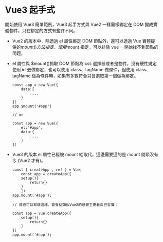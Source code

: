 # Vue3 起手式

開始使用 Vue3 簡單範例，Vue3 起手方式與 Vue2 一樣需樣綁定在 DOM 變成實體物件，只在綁定的方式有些許不同。

- Vue2 的版本中，除透過 el 屬性綁定 DOM 節點外，還可以透過 Vue 實體提供的$mount()方法指定，使用$mount 指定，可以排除 vue 一開始找不到節點的問題。
- el 屬性與 $mount()抓取 DOM 節點為 css 選擇器或者是物件，沒有硬性規定使用 id 去做綁定，也可以使用 class、tagName 做條件，但使用 class、tagName 做為條件時，如果有多數符合只會選取第一個做為綁定。

  ```
  const app = new Vue({
      data:{
          ....
      }
  })
  app.$mount('#app')

  // or

  const app = new Vue({
      el:'#app',
      data:{
          ....
      }
  })
  ```

- Vue3 的版本 el 屬性已經被 mount 給取代，這邊需要這的是 mount 開頭沒有＄ (Vue2 才有)。

  ```
  const { createApp , ref } = Vue;
      const app = createApp({
      setup(){
          return{}
      }
      })
  app.mount('#app');

  // 或也可以寫成這樣，會有點類似Vue2的感覺主要看自己習慣：

  const app = Vue.createApp({
      setup(){
          return{}
      }
  })
  app.mount('#app');
  ```
